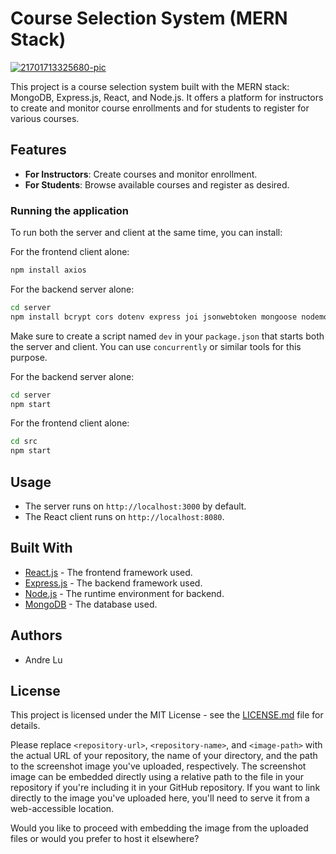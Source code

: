 # Course Selection System (MERN Stack)

<a href="https://ibb.co/Rg57rVd"><img src="https://i.ibb.co/0nwQ4dv/21701713325680-pic.png" alt="21701713325680-pic" border="0" /></a>

This project is a course selection system built with the MERN stack: MongoDB, Express.js, React, and Node.js. It offers a platform for instructors to create and monitor course enrollments and for students to register for various courses.

## Features

- **For Instructors**: Create courses and monitor enrollment.
- **For Students**: Browse available courses and register as desired.


### Running the application

To run both the server and client at the same time, you can install:

For the frontend client alone:

```bash
npm install axios
```
For the backend server alone:
```bash
cd server
npm install bcrypt cors dotenv express joi jsonwebtoken mongoose nodemon passport passport-jwt passport-local
```


Make sure to create a script named `dev` in your `package.json` that starts both the server and client. You can use `concurrently` or similar tools for this purpose.

For the backend server alone:

```bash
cd server
npm start
```

For the frontend client alone:

```bash
cd src
npm start
```

## Usage

- The server runs on `http://localhost:3000` by default.
- The React client runs on `http://localhost:8080`.

## Built With

- [React.js](https://reactjs.org/) - The frontend framework used.
- [Express.js](https://expressjs.com/) - The backend framework used.
- [Node.js](https://nodejs.org/) - The runtime environment for backend.
- [MongoDB](https://www.mongodb.com/) - The database used.

## Authors

- Andre Lu

## License

This project is licensed under the MIT License - see the [LICENSE.md](LICENSE) file for details.

Please replace `<repository-url>`, `<repository-name>`, and `<image-path>` with the actual URL of your repository, the name of your directory, and the path to the screenshot image you've uploaded, respectively. The screenshot image can be embedded directly using a relative path to the file in your repository if you're including it in your GitHub repository. If you want to link directly to the image you've uploaded here, you'll need to serve it from a web-accessible location.

Would you like to proceed with embedding the image from the uploaded files or would you prefer to host it elsewhere?
